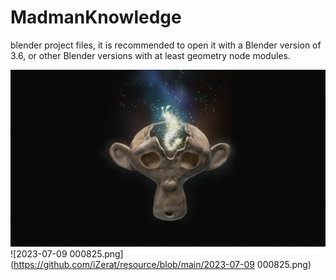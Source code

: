 # MadmanKnowledge
blender project files, it is recommended to open it with a Blender version of 3.6, or other Blender versions with at least geometry node modules.

![0140.png](https://github.com/iZerat/resource/blob/main/0140.png)
![2023-07-09 000825.png](https://github.com/iZerat/resource/blob/main/2023-07-09 000825.png)
